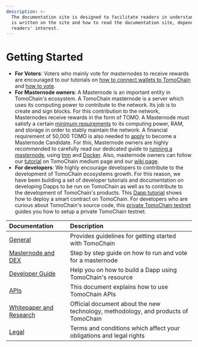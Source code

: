 ```yaml
---
description: >-
  The documentation site is designed to facilitate readers in understanding what
  is written on the site and how to read the documentation site, depending on
  readers' interest.
---
```


# Getting Started

* **For Voters**: Voters who mainly vote for masternodes to receive rewards are encouraged to our tutorials on [how to connect wallets to TomoChain](https://docs.tomochain.com/get-started/wallet) and [how to vote](https://docs.tomochain.com/get-started/voting/).
* **For Masternode owners**: A Masternode is an important entity in TomoChain's ecosystem. A TomoChain masternode is a server which uses its computing power to contribute to the network. Its job is to create and sign blocks. For this contribution to the network, Masternodes receive rewards in the form of TOMO. A Masternode must satisfy a certain [minimum requirements](https://docs.tomochain.com/masternode/masternode-setup-guide/#technical-requirements-recommendations) to its computing power, RAM, and storage in order to stably maintain the network. A financial requirement of 50,000 TOMO is also needed to [apply](https://docs.tomochain.com/masternode/masternode-setup-guide/#11-apply-for-masternode-candidacy) to become a Masternode Candidate. For this, Masternode owners are highly recommended to carefully read our dedicated guide to [running a masternode](https://docs.tomochain.com/masternode/masternode-setup-guide), using [tmn](https://docs.tomochain.com/masternode/masternode-setup-guide/#6-installing-tmn-utility) and [Docker](https://docs.tomochain.com/masternode/masternode-setup-guide/#5-setup-docker-logged-in-as-new-user). Also, masternode owners can follow our [tutorial](https://medium.com/tomochain/how-to-run-a-tomochain-masternode-from-a-to-z-3793752dc3d1) on TomoChain medium page and our [wiki page](https://github.com/tomochain/docs/wiki).
* **For developers**: We highly encourage developers to contribute to the development of TomoChain ecosystems growth. For this reason, we have been building a set of developer tutorials and documentation on developing Dapps to be run on TomoChain as well as to contribute to the development of TomoChain's products. This [Dapp tutorial](https://docs.tomochain.com/advance/dappdeploytuto/) shows how to deploy a smart contract on TomoChain. For developers who are curious about TomoChain's source code, this [private TomoChain testnet](https://docs.tomochain.com/advance/tutoprivatenet/) guides you how to setup a private TomoChain testnet.

| **Documentation** | Description |
| :--- | :--- |
| [General ](general/) | Provides guidelines for getting started with TomoChain |
| [Masternode and DEX](masternode-and-dex/) | Step by step guide on how to run and vote for a masternode |
| [Developer Guide](developer-guide/) | Help you on how to build a Dapp using TomoChain's resource |
| [APIs](https://apidocs.tomochain.com%20) | This document explains how to use TomoChain APIs |
| [Whitepaper and Research](whitepaper-and-research/) | Official document about the new technology, methodology, and products of TomoChain |
| [Legal ](legal/) | Terms and conditions which affect your obligations and legal rights |



